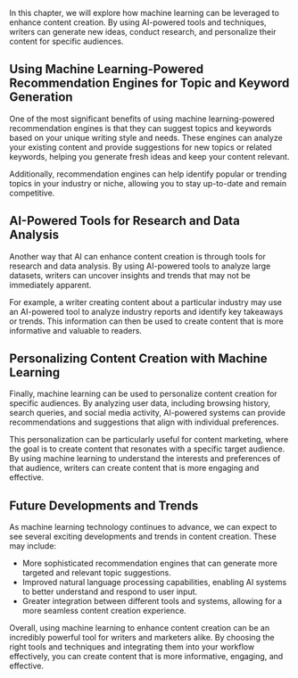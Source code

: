 
In this chapter, we will explore how machine learning can be leveraged to enhance content creation. By using AI-powered tools and techniques, writers can generate new ideas, conduct research, and personalize their content for specific audiences.

Using Machine Learning-Powered Recommendation Engines for Topic and Keyword Generation
--------------------------------------------------------------------------------------

One of the most significant benefits of using machine learning-powered recommendation engines is that they can suggest topics and keywords based on your unique writing style and needs. These engines can analyze your existing content and provide suggestions for new topics or related keywords, helping you generate fresh ideas and keep your content relevant.

Additionally, recommendation engines can help identify popular or trending topics in your industry or niche, allowing you to stay up-to-date and remain competitive.

AI-Powered Tools for Research and Data Analysis
-----------------------------------------------

Another way that AI can enhance content creation is through tools for research and data analysis. By using AI-powered tools to analyze large datasets, writers can uncover insights and trends that may not be immediately apparent.

For example, a writer creating content about a particular industry may use an AI-powered tool to analyze industry reports and identify key takeaways or trends. This information can then be used to create content that is more informative and valuable to readers.

Personalizing Content Creation with Machine Learning
----------------------------------------------------

Finally, machine learning can be used to personalize content creation for specific audiences. By analyzing user data, including browsing history, search queries, and social media activity, AI-powered systems can provide recommendations and suggestions that align with individual preferences.

This personalization can be particularly useful for content marketing, where the goal is to create content that resonates with a specific target audience. By using machine learning to understand the interests and preferences of that audience, writers can create content that is more engaging and effective.

Future Developments and Trends
------------------------------

As machine learning technology continues to advance, we can expect to see several exciting developments and trends in content creation. These may include:

* More sophisticated recommendation engines that can generate more targeted and relevant topic suggestions.
* Improved natural language processing capabilities, enabling AI systems to better understand and respond to user input.
* Greater integration between different tools and systems, allowing for a more seamless content creation experience.

Overall, using machine learning to enhance content creation can be an incredibly powerful tool for writers and marketers alike. By choosing the right tools and techniques and integrating them into your workflow effectively, you can create content that is more informative, engaging, and effective.
